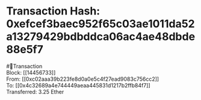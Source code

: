 
Transaction Hash: 0xefcef3baec952f65c03ae1011da52a13279429bdbddca06ac4ae48dbde88e5f7
====================================================================================
  
#💸Transaction  
Block: [[14456733]]  
From: [[0xc02aaa39b223fe8d0a0e5c4f27ead9083c756cc2]]  
To: [[0x4c32689a4e744449aeaa445831d1217b2ffb84f7]]  
Transferred: 3.25 Ether